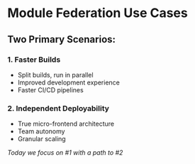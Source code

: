 ---
---

# Module Federation Use Cases

<div class="mt-8">
<h2>Two Primary Scenarios:</h2>

<div v-click class="mt-6 p-4 border rounded">
  <h3>1. Faster Builds</h3>
  <ul>
    <li>Split builds, run in parallel</li>
    <li>Improved development experience</li>
    <li>Faster CI/CD pipelines</li>
  </ul>
</div>

<div v-click class="mt-6 p-4 border rounded">
  <h3>2. Independent Deployability</h3>
  <ul>
    <li>True micro-frontend architecture</li>
    <li>Team autonomy</li>
    <li>Granular scaling</li>
  </ul>
</div>

<div v-click class="mt-8 text-center text-xl">
  <em>Today we focus on #1 with a path to #2</em>
</div>
</div>